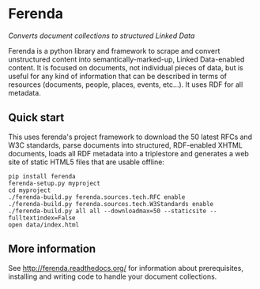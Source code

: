 # Ferenda

_Converts document collections to structured Linked Data_

Ferenda is a python library and framework to scrape and convert
unstructured content into semantically-marked-up, Linked Data-enabled
content. It is focused on documents, not individual pieces of data,
but is useful for any kind of information that can be described in
terms of resources (documents, people, places, events, etc...). It
uses RDF for all metadata.

## Quick start

This uses ferenda's project framework to download the 50 latest RFCs 
and W3C standards, parse documents into structured, RDF-enabled XHTML 
documents, loads all RDF metadata into a triplestore and generates a 
web site of static HTML5 files that are usable offline:

    pip install ferenda
    ferenda-setup.py myproject
    cd myproject
    ./ferenda-build.py ferenda.sources.tech.RFC enable
    ./ferenda-build.py ferenda.sources.tech.W3Standards enable
    ./ferenda-build.py all all --downloadmax=50 --staticsite --fulltextindex=False
    open data/index.html

## More information

See http://ferenda.readthedocs.org/ for information about prerequisites, 
installing and writing code to handle your document collections.
